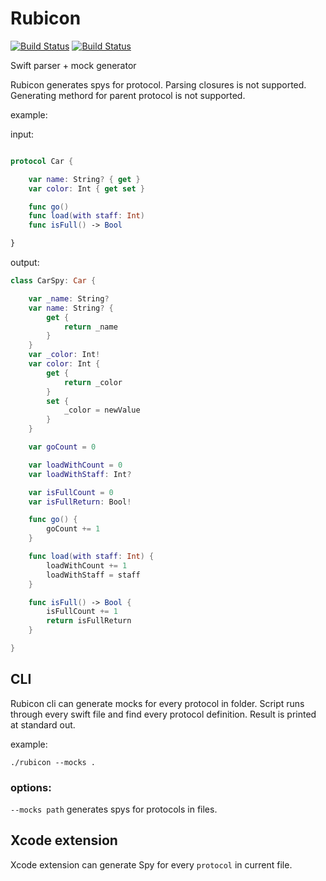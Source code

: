 # Rubicon
[![Build Status](https://travis-ci.org/raptorxcz/Rubicon.svg?branch=master)](https://travis-ci.org/raptorxcz/Rubicon)
[![Build Status](https://codecov.io/gh/raptorxcz/Rubicon/branch/master/graph/badge.svg)](https://codecov.io/gh/raptorxcz/Rubicon)

Swift parser + mock generator

Rubicon generates spys for protocol. Parsing closures is not supported. Generating methord for parent protocol is not supported.

example:

input:

```swift

protocol Car {

    var name: String? { get }
    var color: Int { get set }

    func go()
    func load(with staff: Int)
    func isFull() -> Bool

}

```

output:

```swift
class CarSpy: Car {

	var _name: String?
	var name: String? {
		get {
			return _name
		}
	}
	var _color: Int!
	var color: Int {
		get {
			return _color
		}
		set {
			_color = newValue
		}
	}

	var goCount = 0

	var loadWithCount = 0
	var loadWithStaff: Int?

	var isFullCount = 0
	var isFullReturn: Bool!

	func go() {
		goCount += 1
	}

	func load(with staff: Int) {
		loadWithCount += 1
		loadWithStaff = staff
	}

	func isFull() -> Bool {
		isFullCount += 1
		return isFullReturn
	}

}
```

## CLI

Rubicon cli can generate mocks for every protocol in folder. Script runs through every swift file and find every protocol definition. Result is printed at standard out.

example:
```
./rubicon --mocks .
```

### options:

`--mocks path` generates spys for protocols in files.

## Xcode extension

Xcode extension can generate Spy for every `protocol` in current file.

